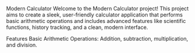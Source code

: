 Modern Calculator
Welcome to the Modern Calculator project! This project aims to create a sleek, user-friendly calculator application that performs basic arithmetic operations and includes advanced features like scientific functions, history tracking, and a clean, modern interface.


Features
Basic Arithmetic Operations: Addition, subtraction, multiplication, and division.
